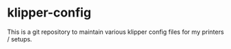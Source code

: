 # klipper-config

This is a git repository to maintain various klipper config files for my printers / setups.